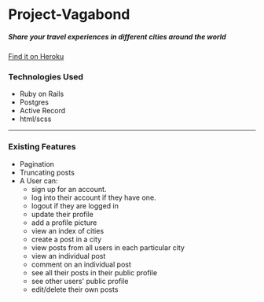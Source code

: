 # Project-Vagabond

##### Share your travel experiences in different cities around the world

[Find it on Heroku](https://vagabond-team4.herokuapp.com/)

### Technologies Used
* Ruby on Rails
* Postgres
* Active Record
* html/scss

---

### Existing Features
* Pagination
* Truncating posts
* A User can:
  * sign up for an account.
  * log into their account if they have one.
  * logout if they are logged in
  * update their profile
  * add a profile picture
  * view an index of cities
  * create a post in a city
  * view posts from all users in each particular city
  * view an individual post
  * comment on an individual post
  * see all their posts in their public profile
  * see other users' public profile
  * edit/delete their own posts
